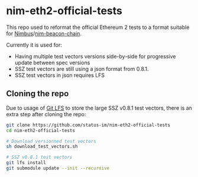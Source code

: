 # nim-eth2-official-tests

This repo used to reformat the official Ethereum 2 tests to a format suitable for [Nimbus](https://github.com/status-im/nimbus)/[nim-beacon-chain](https://github.com/status-im/nim-beacon-chain).

Currently it is used for:

- Having multiple test vectors versions side-by-side for progressive update between spec versions
- SSZ test vectors are still using a json format from 0.8.1.
- SSZ test vectors in json requires LFS

## Cloning the repo

Due to usage of [Git LFS](https://git-lfs.github.com) to store the large SSZ v0.8.1 test vectors,
there is an extra step after cloning the repo:

```bash
git clone https://github.com/status-im/nim-eth2-official-tests
cd nim-eth2-official-tests

# Download versionned test vectors
sh download_test_vectors.sh

# SSZ v0.8.1 test vectors
git lfs install
git submodule update --init --recursive
```

